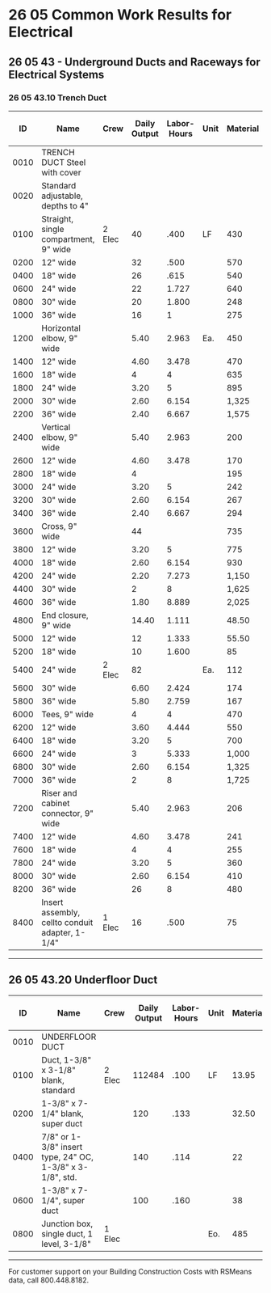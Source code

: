 # 26 05 Common Work Results for Electrical

## 26 05 43 - Underground Ducts and Raceways for Electrical Systems

### 26 05 43.10 Trench Duct

| ID   | Name                                      | Crew    | Daily Output | Labor-Hours | Unit   | Material | Labor  | Equipment | Total   | Total Incl O&P |
|------|-------------------------------------------|---------|-------------|-------------|--------|----------|--------|-----------|---------|----------------|
| 0010 | TRENCH DUCT Steel with cover              |         |             |             |        |          |        |           |         |                |
| 0020 | Standard adjustable, depths to 4"         |         |             |             |        |          |        |           |         |                |
| 0100 | Straight, single compartment, 9" wide     | 2 Elec  | 40          | .400        | LF     | 430      | 26.50  |           | 456.50  | 510            |
| 0200 | 12" wide                                 |         | 32          | .500        |        | 570      | 33     |           | 603     | 675            |
| 0400 | 18" wide                                 |         | 26          | .615        |        | 540      | 40.50  |           | 580.50  | 655            |
| 0600 | 24" wide                                 |         | 22          | 1.727       |        | 640      | 48     |           | 688     | 775            |
| 0800 | 30" wide                                 |         | 20          | 1.800       |        | 248      | 53     |           | 301     | 350            |
| 1000 | 36" wide                                 |         | 16          | 1           |        | 275      | 66     |           | 341     | 400            |
| 1200 | Horizontal elbow, 9" wide                |         | 5.40        | 2.963       | Ea.    | 450      | 196    |           | 646     | 785            |
| 1400 | 12" wide                                 |         | 4.60        | 3.478       |        | 470      | 230    |           | 700     | 855            |
| 1600 | 18" wide                                 |         | 4           | 4           |        | 635      | 265    |           | 900     | 1,100          |
| 1800 | 24" wide                                 |         | 3.20        | 5           |        | 895      | 330    |           | 1,225   | 1,475          |
| 2000 | 30" wide                                 |         | 2.60        | 6.154       |        | 1,325    | 405    |           | 1,730   | 2,050          |
| 2200 | 36" wide                                 |         | 2.40        | 6.667       |        | 1,575    | 440    |           | 2,015   | 2,375          |
| 2400 | Vertical elbow, 9" wide                  |         | 5.40        | 2.963       |        | 200      | 196    |           | 396     | 510            |
| 2600 | 12" wide                                 |         | 4.60        | 3.478       |        | 170      | 230    |           | 400     | 525            |
| 2800 | 18" wide                                 |         | 4           |             |        | 195      | 265    |           | 460     | 610            |
| 3000 | 24" wide                                 |         | 3.20        | 5           |        | 242      | 330    |           | 572     | 755            |
| 3200 | 30" wide                                 |         | 2.60        | 6.154       |        | 267      | 405    |           | 672     | 900            |
| 3400 | 36" wide                                 |         | 2.40        | 6.667       |        | 294      | 440    |           | 734     | 980            |
| 3600 | Cross, 9" wide                           |         | 44          |             |        | 735      | 265    |           | 1,000   | 1,200          |
| 3800 | 12" wide                                 |         | 3.20        | 5           |        | 775      | 330    |           | 1,105   | 1,350          |
| 4000 | 18" wide                                 |         | 2.60        | 6.154       |        | 930      | 405    |           | 1,335   | 1,625          |
| 4200 | 24" wide                                 |         | 2.20        | 7.273       |        | 1,150    | 480    |           | 1,630   | 2,000          |
| 4400 | 30" wide                                 |         | 2           | 8           |        | 1,625    | 530    |           | 2,155   | 2,550          |
| 4600 | 36" wide                                 |         | 1.80        | 8.889       |        | 2,025    | 590    |           | 2,615   | 3,100          |
| 4800 | End closure, 9" wide                     |         | 14.40       | 1.111       |        | 48.50    | 73.50  |           | 122     | 163            |
| 5000 | 12" wide                                 |         | 12          | 1.333       |        | 55.50    | 88.50  |           | 144     | 192            |
| 5200 | 18" wide                                 |         | 10          | 1.600       |        | 85       | 106    |           | 191     | 251            |
| 5400 | 24" wide                                 | 2 Elec  | 82          |             | Ea.    | 112      | 132    |           | 244     | 320            |
| 5600 | 30" wide                                 |         | 6.60        | 2.424       |        | 174      | 160    |           | 334     | 430            |
| 5800 | 36" wide                                 |         | 5.80        | 2.759       |        | 167      | 183    |           | 350     | 455            |
| 6000 | Tees, 9" wide                            |         | 4           | 4           |        | 470      | 265    |           | 735     | 915            |
| 6200 | 12" wide                                 |         | 3.60        | 4.444       |        | 550      | 294    |           | 844     | 1,050          |
| 6400 | 18" wide                                 |         | 3.20        | 5           |        | 700      | 330    |           | 1,030   | 1,250          |
| 6600 | 24" wide                                 |         | 3           | 5.333       |        | 1,000    | 355    |           | 1,355   | 1,625          |
| 6800 | 30" wide                                 |         | 2.60        | 6.154       |        | 1,325    | 405    |           | 1,730   | 2,050          |
| 7000 | 36" wide                                 |         | 2           | 8           |        | 1,725    | 530    |           | 2,255   | 2,675          |
| 7200 | Riser and cabinet connector, 9" wide      |         | 5.40        | 2.963       |        | 206      | 196    |           | 402     | 520            |
| 7400 | 12" wide                                 |         | 4.60        | 3.478       |        | 241      | 230    |           | 471     | 605            |
| 7600 | 18" wide                                 |         | 4           | 4           |        | 255      | 265    |           | 520     | 675            |
| 7800 | 24" wide                                 |         | 3.20        | 5           |        | 360      | 330    |           | 690     | 885            |
| 8000 | 30" wide                                 |         | 2.60        | 6.154       |        | 410      | 405    |           | 815     | 1,050          |
| 8200 | 36" wide                                 |         | 26          | 8           |        | 480      | 530    |           | 1,010   | 1,300          |
| 8400 | Insert assembly, cellto conduit adapter, 1-1/4" | 1 Elec  | 16          | .500        |        | 75       | 33     |           | 108     | 132            |

---

## 26 05 43.20 Underfloor Duct

| ID   | Name                                                    | Crew    | Daily Output | Labor-Hours | Unit   | Material | Labor  | Equipment | Total   | Total Incl O&P |
|------|---------------------------------------------------------|---------|-------------|-------------|--------|----------|--------|-----------|---------|----------------|
| 0010 | UNDERFLOOR DUCT                                         |         |             |             |        |          |        |           |         |                |
| 0100 | Duct, 1-3/8" x 3-1/8" blank, standard                   | 2 Elec  | 112484      | .100        | LF     | 13.95    | 6.60   |           | 20.55   | 25             |
| 0200 | 1-3/8" x 7-1/4" blank, super duct                       |         | 120         | .133        |        | 32.50    | 8.85   |           | 41.35   | 49             |
| 0400 | 7/8" or 1-3/8" insert type, 24" OC, 1-3/8" x 3-1/8", std.|         | 140         | .114        |        | 22       | 7.55   |           | 29.55   | 35.50          |
| 0600 | 1-3/8" x 7-1/4", super duct                             |         | 100         | .160        |        | 38       | 10.60  |           | 48.60   | 58             |
| 0800 | Junction box, single duct, 1 level, 3-1/8"              | 1 Elec  |             |             | Eo.    | 485      | 132    |           | 617     | 730            |

---

For customer support on your Building Construction Costs with RSMeans data, call 800.448.8182.